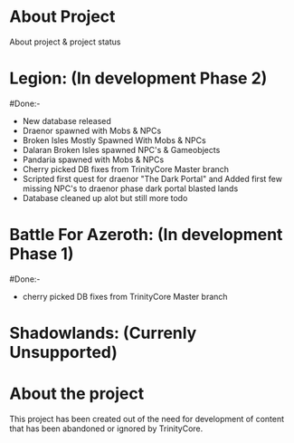 # About Project
About project &amp; project status

# Legion: (In development Phase 2)

#Done:-
- New database released 
- Draenor spawned with Mobs & NPCs
- Broken Isles Mostly Spawned With Mobs & NPCs
- Dalaran Broken Isles spawned NPC's & Gameobjects
- Pandaria spawned with Mobs & NPCs
- Cherry picked DB fixes from TrinityCore Master branch
- Scripted first quest for draenor "The Dark Portal" and Added first few missing NPC's to draenor phase dark portal blasted lands
- Database cleaned up alot but still more todo

# Battle For Azeroth: (In development Phase 1)

#Done:-
- cherry picked DB fixes from TrinityCore Master branch

# Shadowlands: (Currenly Unsupported)


# About the project
This project has been created out of the need for development of content that has been abandoned or ignored by TrinityCore.
